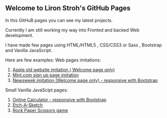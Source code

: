 ## Welcome to Liron Stroh's GitHub Pages

In this GitHuB pages you can see my latest projects.

Currently I am still working my way into Fronted and backed Web development.

I have made few pages using HTML/HTML5 , CSS/CSS3 or Sass , Bootstrap and Vanilla JavaScript.

Here are few examples:
Web pages imitations:
1. [Apple old website imitation ( Welcome page only)](https://lstroh.github.io/Apple-old-web-site-imitation/)
2. [Mint.com sign up page imitation](https://lstroh.github.io/Mint.com-sign-up-page-imitation/)
3. [Newsweek imitation (Welcome page only) - responsive with Bootstrap](https://lstroh.github.io/Newsweek-imitation/)

Small Vanilla JavaScipt pages:
1. [Online Calculator - responsive with Bootstrap](https://lstroh.github.io/Calculator/)
2. [Etch-A-Sketch](https://lstroh.github.io/Etch-A-Sketch/)
3. [Rock Paper Scissors game](https://lstroh.github.io/Rock-Paper-Scissors/)



